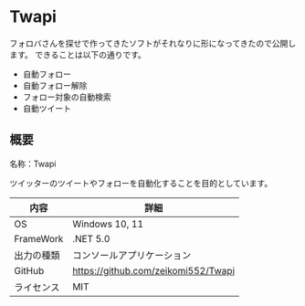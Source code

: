 # Twapi

フォロバさんを探せで作ってきたソフトがそれなりに形になってきたので公開します。
できることは以下の通りです。

- 自動フォロー
- 自動フォロー解除
- フォロー対象の自動検索
- 自動ツイート


## 概要

名称：Twapi

ツイッターのツイートやフォローを自動化することを目的としています。

|内容|詳細|
|----|----|
|OS|Windows 10, 11|
|FrameWork|.NET 5.0|
|出力の種類|コンソールアプリケーション|
|GitHub|https://github.com/zeikomi552/Twapi|
|ライセンス|MIT|

